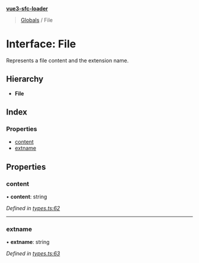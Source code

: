 **[vue3-sfc-loader](../README.md)**

> [Globals](../README.md) / File

# Interface: File

Represents a file content and the extension name.

## Hierarchy

* **File**

## Index

### Properties

* [content](file.md#content)
* [extname](file.md#extname)

## Properties

### content

•  **content**: string

*Defined in [types.ts:62](https://github.com/FranckFreiburger/vue3-sfc-loader/blob/87b69d5/src/types.ts#L62)*

___

### extname

•  **extname**: string

*Defined in [types.ts:63](https://github.com/FranckFreiburger/vue3-sfc-loader/blob/87b69d5/src/types.ts#L63)*
